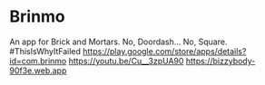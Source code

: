 # Brinmo
An app for Brick and Mortars. No, Doordash... No, Square. #ThisIsWhyItFailed
https://play.google.com/store/apps/details?id=com.brinmo
https://youtu.be/Cu__3zpUA90
https://bizzybody-90f3e.web.app
